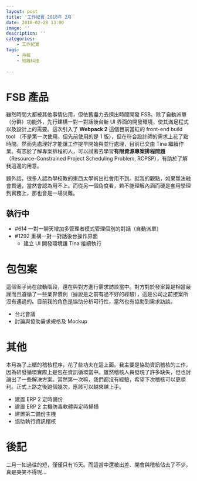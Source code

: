```yaml
---
layout: post
title: '工作紀實 2018年 2月'
date: 2018-02-28 13:00
image: ''
description: ''
categories:
    - 工作紀實
tags:
    - 月報
    - 知識科技
 
---
```

# FSB 產品

雖然時間大都被其他事情佔用，但依舊盡力去擠出時間開發 FSB。除了自動派單（分群）功能外，先行建構一對一對話後台新 UI 界面的開發環境，使其滿足程式以及設計上的需要。這次引入了 **Webpack 2** 這個目前當紅的 front-end build tool （不是第一次使用，但先前使用的是 1 版），但在符合設計師的需求上花了點時間。然而先處理好才能讓工作提早開始與並行處理，目前已交由 Tina 繼續作業。有志於了解專案排程的人，可以試著去學習**有限資源專案排程問題**（Resource-Constrained Project Scheduling Problem, RCPSP），有助於了解我這邊的用意。

題外話，很多人認為學校教的東西太學術出社會用不到。就我的觀點，如果無法融會貫通，當然會認為用不上。而從另一個角度看，若不能理解內涵而硬是套用學理到實務上，那也會是一場災難。

## 執行中

* #614 一對一聊天增加多管理者模式管理個別的對話（自動派單）
* #1292 重構一對一對話後台操作界面
    + 建立 UI 開發環境讓 Tina 接續執行

# 包包案

這個案子尚在啟動階段，還在與對方進行需求訪談當中。對方對於發案算是相當嚴謹而且遵循了一些業界慣例（據說是之前有過不好的經驗），這是公司之前接案所沒有遇過的。目前我的角色是協助分析可行性，當然也有協助到需求訪談。

* 台北會議
* 討論與協助需求規格及 Mockup

# 其他

本月為了上櫃的稽核程序，花了些功夫在這上面。我主要是協助資訊稽核的工作，因為研發循環實際上是包在資訊循環當中。雖然稽核人員發現了許多缺失，但也討論出了一些解決方案。當然第一次嘛，我們都沒有經驗，希望下次稽核可以更順利。正式上路之後跑個幾次，應該可以越來越上手。

* 建置 ERP 2 定時備份
* 建置 ERP 2 主機防毒軟體與定時掃描
* 建置第二備份主機
* 協助執行資訊稽核

# 後記

二月一如過往的短，僅僅只有15天。而這當中還被出差、開會與稽核佔去了不少，真是哭笑不得呢...

